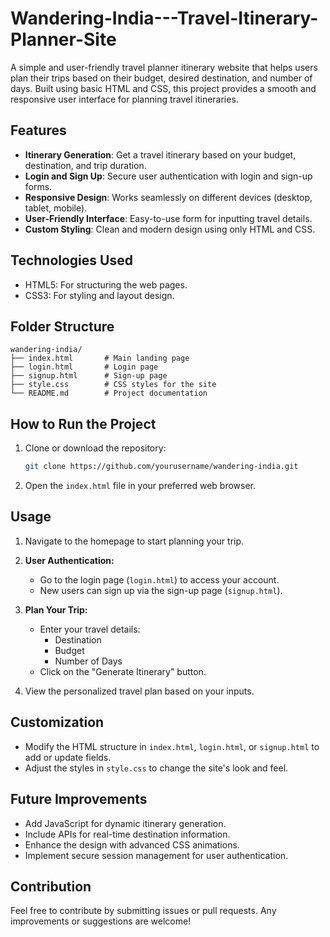 # Wandering-India---Travel-Itinerary-Planner-Site

A simple and user-friendly travel planner itinerary website that helps users plan their trips based on their budget, desired destination, and number of days. Built using basic HTML and CSS, this project provides a smooth and responsive user interface for planning travel itineraries.

## Features

- **Itinerary Generation**: Get a travel itinerary based on your budget, destination, and trip duration.
- **Login and Sign Up**: Secure user authentication with login and sign-up forms.
- **Responsive Design**: Works seamlessly on different devices (desktop, tablet, mobile).
- **User-Friendly Interface**: Easy-to-use form for inputting travel details.
- **Custom Styling**: Clean and modern design using only HTML and CSS.

## Technologies Used

- HTML5: For structuring the web pages.
- CSS3: For styling and layout design.

## Folder Structure

```
wandering-india/
├── index.html       # Main landing page
├── login.html       # Login page
├── signup.html      # Sign-up page
├── style.css        # CSS styles for the site
└── README.md        # Project documentation
```

## How to Run the Project

1. Clone or download the repository:

   ```bash
   git clone https://github.com/yourusername/wandering-india.git
   ```

2. Open the `index.html` file in your preferred web browser.

## Usage

1. Navigate to the homepage to start planning your trip.

2. **User Authentication:**
   - Go to the login page (`login.html`) to access your account.
   - New users can sign up via the sign-up page (`signup.html`).

3. **Plan Your Trip:**
   - Enter your travel details:
     - Destination
     - Budget
     - Number of Days
   - Click on the "Generate Itinerary" button.

4. View the personalized travel plan based on your inputs.

## Customization

- Modify the HTML structure in `index.html`, `login.html`, or `signup.html` to add or update fields.
- Adjust the styles in `style.css` to change the site's look and feel.

## Future Improvements

- Add JavaScript for dynamic itinerary generation.
- Include APIs for real-time destination information.
- Enhance the design with advanced CSS animations.
- Implement secure session management for user authentication.

## Contribution

Feel free to contribute by submitting issues or pull requests. Any improvements or suggestions are welcome!





